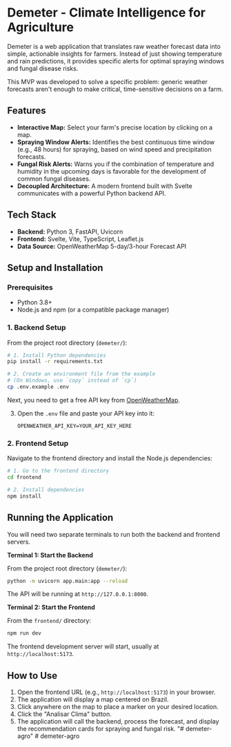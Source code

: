 # Demeter - Climate Intelligence for Agriculture

Demeter is a web application that translates raw weather forecast data into simple, actionable insights for farmers. Instead of just showing temperature and rain predictions, it provides specific alerts for optimal spraying windows and fungal disease risks.

This MVP was developed to solve a specific problem: generic weather forecasts aren't enough to make critical, time-sensitive decisions on a farm.

## Features

- **Interactive Map:** Select your farm's precise location by clicking on a map.
- **Spraying Window Alerts:** Identifies the best continuous time window (e.g., 48 hours) for spraying, based on wind speed and precipitation forecasts.
- **Fungal Risk Alerts:** Warns you if the combination of temperature and humidity in the upcoming days is favorable for the development of common fungal diseases.
- **Decoupled Architecture:** A modern frontend built with Svelte communicates with a powerful Python backend API.

## Tech Stack

- **Backend:** Python 3, FastAPI, Uvicorn
- **Frontend:** Svelte, Vite, TypeScript, Leaflet.js
- **Data Source:** OpenWeatherMap 5-day/3-hour Forecast API

## Setup and Installation

### Prerequisites

- Python 3.8+
- Node.js and npm (or a compatible package manager)

### 1. Backend Setup

From the project root directory (`demeter/`):

```bash
# 1. Install Python dependencies
pip install -r requirements.txt

# 2. Create an environment file from the example
# (On Windows, use `copy` instead of `cp`)
cp .env.example .env
```

Next, you need to get a free API key from [OpenWeatherMap](https://openweathermap.org/).

3.  Open the `.env` file and paste your API key into it:
    ```
    OPENWEATHER_API_KEY=YOUR_API_KEY_HERE
    ```

### 2. Frontend Setup

Navigate to the frontend directory and install the Node.js dependencies:

```bash
# 1. Go to the frontend directory
cd frontend

# 2. Install dependencies
npm install
```

## Running the Application

You will need two separate terminals to run both the backend and frontend servers.

**Terminal 1: Start the Backend**

From the project root directory (`demeter/`):

```bash
python -m uvicorn app.main:app --reload
```
The API will be running at `http://127.0.0.1:8000`.

**Terminal 2: Start the Frontend**

From the `frontend/` directory:

```bash
npm run dev
```
The frontend development server will start, usually at `http://localhost:5173`.

## How to Use

1.  Open the frontend URL (e.g., `http://localhost:5173`) in your browser.
2.  The application will display a map centered on Brazil.
3.  Click anywhere on the map to place a marker on your desired location.
4.  Click the "Analisar Clima" button.
5.  The application will call the backend, process the forecast, and display the recommendation cards for spraying and fungal risk.
"# demeter-agro" 
#   d e m e t e r - a g r o 
 
 